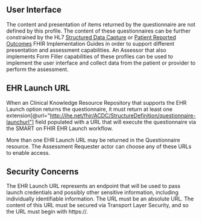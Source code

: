 
## User Interface
The content and presentation of items returned by the questionnaire are not defined by this profile.  The
content of these questionnaires can be further constrained by the HL7 [Structured Data Capture](http://hl7.org/fhir/us/sdc/)
or [Patient Reported Outcomes](http://hl7.org/fhir/us/patient-reported-outcomes/2019May/) FHIR Implementation Guides in order to support different presentation
and assessment capabilities.  An Assessor that also implements Form Filler capabilities of these profiles can
be used to implement the user interface and collect data from the patient or provider to perform the assessment.

## EHR Launch URL
When an Clinical Knowledge Resource Repository that supports the EHR Launch option returns the questionnaire, it
must return at least one extension\[@url="http://ihe.net/fhir/ACDC/StructureDefinition/questionnaire-launchurl"] field populated with a URL that will execute the questionnaire
via the SMART on FHIR EHR Launch workflow.

More than one EHR Launch URL may be returned in the Questionnaire resource.  The Assessment Requester actor
can choose any of these URLs to enable access.

## Security Concerns
The EHR Launch URL represents an endpoint that will be used to pass launch credentials and possibly other sensitive
information, including individually identifiable information.  The URL must be an absolute URL.  The content of this URL must be secured via Transport Layer Security, and so the URL must begin with
https://.

